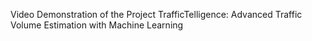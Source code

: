 Video Demonstration of the Project TrafficTelligence: Advanced Traffic Volume Estimation with Machine Learning
